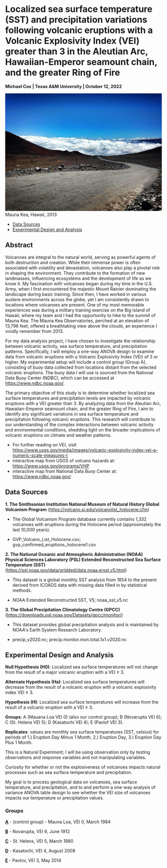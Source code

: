 # Localized sea surface temperature (SST) and precipitation variations following volcanic eruptions with a Volcanic Explosivity Index (VEI) greater than 3 in the Aleutian Arc, Hawaiian-Emperor seamount chain, and the greater Ring of Fire

**Michael Cox | Texas A&M University | October 12, 2022**

![maunaKeaPhoto.JPG](data/maunaKeaPhoto.JPG)
Mauna Kea, Hawaii, 2013

- [Data Sources](#data-sources)
- [Experimental Design and Analysis](#experimental-design-and-analysis)

## Abstract

Volcanoes are integral to the natural world, serving as powerful agents of both destruction and creation. While their immense power is often associated with volatility and devastation, volcanoes also play a pivotal role in shaping the environment. They contribute to the formation of new landmasses, influencing ecosystems and the development of life as we know it. My fascination with volcanoes began during my time in the U.S. Army, when I first encountered the majestic Mount Rainier dominating the landscape during basic training. Since then, I have worked in various austere environments across the globe, yet I am consistently drawn to locations where volcanoes are present. One of my most memorable experiences was during a military training exercise on the Big Island of Hawaii, where my team and I had the opportunity to hike to the summit of Mauna Kea. The Mauna Kea Observatories, perched at an elevation of 13,796 feet, offered a breathtaking view above the clouds, an experience I vividly remember from 2013.

For my data analysis project, I have chosen to investigate the relationship between volcanic activity, sea surface temperature, and precipitation patterns. Specifically, I will employ a one-way ANOVA design to examine data from volcanic eruptions with a Volcanic Explosivity Index (VEI) of 3 or higher. My experimental setup will include a control group (Group A), consisting of buoy data collected from locations distant from the selected volcanic eruptions. The buoy data I will use is sourced from the National Data Buoy Center (NDBC), which can be accessed at https://www.ndbc.noaa.gov/. 

The primary objective of this study is to determine whether localized sea surface temperatures and precipitation levels are impacted by volcanic eruptions with a VEI greater than 3. By analyzing data from the Aleutian Arc, Hawaiian-Emperor seamount chain, and the greater Ring of Fire, I aim to identify any significant variations in sea surface temperature and precipitation following volcanic eruptions. This research will contribute to our understanding of the complex interactions between volcanic activity and environmental conditions, shedding light on the broader implications of volcanic eruptions on climate and weather patterns.

- For further reading on VEI, visit https://www.usgs.gov/media/images/volcanic-explosivity-index-vei-a-numeric-scale-measures-t
- interactive map from USGS of volcano hazards at: https://www.usgs.gov/programs/VHP
- interactive map from National Data Buoy Center at: https://www.ndbc.noaa.gov/

## Data Sources

**1. The Smithsonian Institution National Museum of Natural History Global Volcanism Program** (https://volcano.si.edu/volcanolist_holocene.cfm)

- The Global Volcanism Program database currently contains 1,332 volcanoes with eruptions during the Holocene period (approximately the last 10,000 years).

- GVP_Volcano_List_Holocene.csv; gvp_confirmed_eruptions_holocene1.csv

**2. The National Oceanic and Atmospheric Administration (NOAA) Physical Sciences Laboratory (PSL) Extended Reconstructed Sea Surface Temperature (SST)** (https://psl.noaa.gov/data/gridded/data.noaa.ersst.v5.html)

- This dataset is a global monthly SST analysis from 1854 to the present derived from ICOADS data with missing data filled in by statistical methods.

- NOAA Extended Reconstructed SST, V5; noaa_sst_v5.nc

**3. The Global Precipitation Climatology Centre (GPCC)** (https://downloads.psl.noaa.gov/Datasets/gpcc/monitor/)

- This dataset provides global precipitation analysis and is maintained by NOAA's Earth System Research Laboratory.

- precip_v2020.nc; precip.monitor.mon.total.1x1.v2020.nc

## Experimental Design and Analysis

**Null Hypothesis (H0)**: Localized sea surface temperatures will not change from the result of a major volcanic eruption with a VEI ≥ 3.

**Alternate Hypothesis (Ha)**: Localized sea surface temperatures will decrease from the result of a volcanic eruption with a volcanic explosivity index VEI ≥ 3.

**Hypothesis (H)**: Localized sea surface temperatures will increase from the result of a volcanic eruption with a VEI $\geq$ 3.

**Groups**: A (Mauana Loa VEI 0) (also our control group); B (Novarupta VEI 6); C (St. Helens VEI 5); D (Kasatochi VEI 4); E (Pavlof VEI 3).

**Replicates**: values are monthly sea surface temperatures (SST, celsius) for periods of 1.) Eruption Day Minus 1 Month, 2.) Eruption Day, 3.) Eruption Day Plus 1 Month.

This is a Natural Experiment; I will be using observation only by testing observations and response variables and not manipulating variables.

Curiosity for whether or not the explosiveness of volcanoes impacts natural processes such as sea surface temperature and precipitation.

My goal is to process geological data on volcanoes, sea surface temperature, and precipitation, and to and perform a one-way analysis of variance ANOVA table design to see whether the VEI size of volcanoes impacts our temperature or precipitation values.  

### Groups

**<u>A</u>** - (control group) - Mauna Loa, VEI 0, March 1984

**<u>B</u>** - Novarupta, VEI 6, June 1912

**<u>C</u>** - St. Helens, VEI 5, March 1980

**<u>D</u>** - Kasatochi, VEI 4, August 2008

**<u>E</u>** - Pavlov, VEI 3, May 2014
